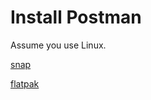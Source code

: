 # Install Postman

Assume you use Linux.

[snap](https://snapcraft.io/postman)

[flatpak](https://flathub.org/apps/details/com.getpostman.Postman)

